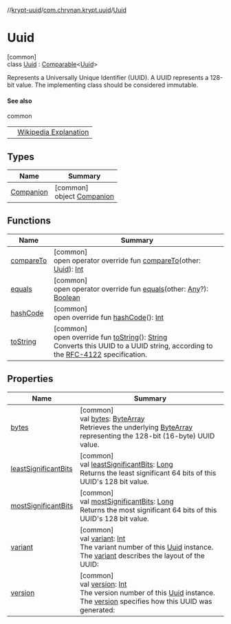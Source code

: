 //[krypt-uuid](../../../index.md)/[com.chrynan.krypt.uuid](../index.md)/[Uuid](index.md)

# Uuid

[common]\
class [Uuid](index.md) : [Comparable](https://kotlinlang.org/api/latest/jvm/stdlib/kotlin/-comparable/index.html)&lt;[Uuid](index.md)&gt; 

Represents a Universally Unique Identifier (UUID). A UUID represents a 128-bit value. The implementing class should be considered immutable.

#### See also

common

| | |
|---|---|
|  | [Wikipedia Explanation](https://en.wikipedia.org/wiki/Universally_unique_identifier) |

## Types

| Name | Summary |
|---|---|
| [Companion](-companion/index.md) | [common]<br>object [Companion](-companion/index.md) |

## Functions

| Name | Summary |
|---|---|
| [compareTo](compare-to.md) | [common]<br>open operator override fun [compareTo](compare-to.md)(other: [Uuid](index.md)): [Int](https://kotlinlang.org/api/latest/jvm/stdlib/kotlin/-int/index.html) |
| [equals](equals.md) | [common]<br>open operator override fun [equals](equals.md)(other: [Any](https://kotlinlang.org/api/latest/jvm/stdlib/kotlin/-any/index.html)?): [Boolean](https://kotlinlang.org/api/latest/jvm/stdlib/kotlin/-boolean/index.html) |
| [hashCode](hash-code.md) | [common]<br>open override fun [hashCode](hash-code.md)(): [Int](https://kotlinlang.org/api/latest/jvm/stdlib/kotlin/-int/index.html) |
| [toString](to-string.md) | [common]<br>open override fun [toString](to-string.md)(): [String](https://kotlinlang.org/api/latest/jvm/stdlib/kotlin/-string/index.html)<br>Converts this UUID to a UUID string, according to the [RFC-4122](https://www.rfc-editor.org/rfc/rfc4122) specification. |

## Properties

| Name | Summary |
|---|---|
| [bytes](bytes.md) | [common]<br>val [bytes](bytes.md): [ByteArray](https://kotlinlang.org/api/latest/jvm/stdlib/kotlin/-byte-array/index.html)<br>Retrieves the underlying [ByteArray](https://kotlinlang.org/api/latest/jvm/stdlib/kotlin/-byte-array/index.html) representing the 128-bit (16-byte) UUID value. |
| [leastSignificantBits](least-significant-bits.md) | [common]<br>val [leastSignificantBits](least-significant-bits.md): [Long](https://kotlinlang.org/api/latest/jvm/stdlib/kotlin/-long/index.html)<br>Returns the least significant 64 bits of this UUID's 128 bit value. |
| [mostSignificantBits](most-significant-bits.md) | [common]<br>val [mostSignificantBits](most-significant-bits.md): [Long](https://kotlinlang.org/api/latest/jvm/stdlib/kotlin/-long/index.html)<br>Returns the most significant 64 bits of this UUID's 128 bit value. |
| [variant](variant.md) | [common]<br>val [variant](variant.md): [Int](https://kotlinlang.org/api/latest/jvm/stdlib/kotlin/-int/index.html)<br>The variant number of this [Uuid](index.md) instance. The [variant](variant.md) describes the layout of the UUID: |
| [version](version.md) | [common]<br>val [version](version.md): [Int](https://kotlinlang.org/api/latest/jvm/stdlib/kotlin/-int/index.html)<br>The version number of this [Uuid](index.md) instance. The [version](version.md) specifies how this UUID was generated: |

